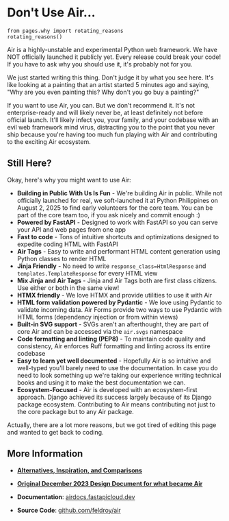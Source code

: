# Don't Use Air...

```air-live
from pages.why import rotating_reasons
rotating_reasons()
```

Air is a highly-unstable and experimental Python web framework. We have NOT officially launched it publicly yet. Every release could break your code! If you have to ask why you should use it, it's probably not for you.

We just started writing this thing. Don't judge it by what you see here. It's like looking at a painting that an artist started 5 minutes ago and saying, "Why are you even painting this? Why don't you go buy a painting?"

If you want to use Air, you can. But we don't recommend it. It's not enterprise-ready and will likely never be, at least definitely not before official launch. It'll likely infect you, your family, and your codebase with an evil web framework mind virus, distracting you to the point that you never ship because you're having too much fun playing with Air and contributing to the exciting Air ecosystem.

## Still Here?

Okay, here's why you might want to use Air:

- **Building in Public With Us Is Fun** - We're building Air in public. While not officially launched for real, we soft-launched it at Python Philippines on August 2, 2025 to find early volunteers for the core team. You can be part of the core team too, if you ask nicely and commit enough :)
- **Powered by FastAPI** - Designed to work with FastAPI so you can serve your API and web pages from one app
- **Fast to code** - Tons of intuitive shortcuts and optimizations designed to expedite coding HTML with FastAPI
- **Air Tags** - Easy to write and performant HTML content generation using Python classes to render HTML
- **Jinja Friendly** - No need to write `response_class=HtmlResponse` and `templates.TemplateResponse` for every HTML view
- **Mix Jinja and Air Tags** - Jinja and Air Tags both are first class citizens. Use either or both in the same view!
- **HTMX friendly** - We love HTMX and provide utilities to use it with Air
- **HTML form validation powered by Pydantic** - We love using Pydantic to validate incoming data. Air Forms provide two ways to use Pydantic with HTML forms (dependency injection or from within views)
- **Built-in SVG support** - SVGs aren't an afterthought, they are part of core Air and can be accessed via the `air.svgs` namespace
- **Code formatting and linting (PEP8)** - To maintain code quality and consistency, Air enforces Ruff formatting and linting across its entire codebase
- **Easy to learn yet well documented** - Hopefully Air is so intuitive and well-typed you'll barely need to use the documentation. In case you do need to look something up we're taking our experience writing technical books and using it to make the best documentation we can.
- **Ecosystem-Focused** - Air is developed with an ecosystem-first approach. Django achieved its success largely because of its Django package ecosystem. Contributing to Air means contributing not just to the core package but to any Air package.

Actually, there are a lot more reasons, but we got tired of editing this page and wanted to get back to coding.

## More Information

- **[Alternatives, Inspiration, and Comparisons](https://airdocs.fastapicloud.dev/about/alternatives)**

- **<a href="https://docs.google.com/document/d/1CaAqTYmK7gXTHxkQ-SaMndJV7vev-34cvEBe1kKESQU/edit?tab=t.0#heading=h.7lt9l234j1zc" target="_blank">Original December 2023 Design Document for what became Air</a>**



- **Documentation**: <a href="https://airdocs.fastapicloud.dev/" target="_blank">airdocs.fastapicloud.dev</a>

- **Source Code**: <a href="https://github.com/feldroy/air" target="_blank">github.com/feldroy/air</a>
